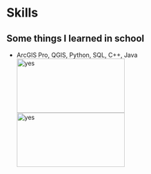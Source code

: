 
<!DOCTYPE html>
<html>
<head>
  
<h1 id="skills">Skills</h1>
  </head>
  <body>
<h2 id="my-coding-skills">Some things I learned in school</h2>
<ul>
<li>ArcGIS Pro, QGIS, Python, SQL, C++, Java</li>  <img src="https://images.g2crowd.com/uploads/product/image/social_landscape/social_landscape_64636a5c446c22391d4ed719e0987cd2/arcgis-pro.png" alt="yes" width="250" height="125"> <img src="https://images.g2crowd.com/uploads/product/image/social_landscape/social_landscape_64636a5c446c22391d4ed719e0987cd2/arcgis-pro.png" alt="yes" width="250" height="125">
</ul>

  </body>
  </html>
  
 
